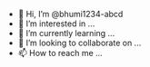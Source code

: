 - 👋 Hi, I’m @bhumi1234-abcd
- 👀 I’m interested in ...
- 🌱 I’m currently learning ...
- 💞️ I’m looking to collaborate on ...
- 📫 How to reach me ...

<!---
bhumi1234-abcd/bhumi1234-abcd is a ✨ special ✨ repository because its `README.md` (this file) appears on your GitHub profile.
You can click the Preview link to take a look at your changes.
--->
